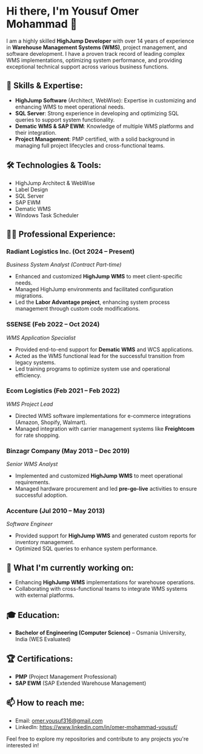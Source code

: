 # Hi there, I'm Yousuf Omer Mohammad 👋

I am a highly skilled **HighJump Developer** with over 14 years of experience in **Warehouse Management Systems (WMS)**, project management, and software development. I have a proven track record of leading complex WMS implementations, optimizing system performance, and providing exceptional technical support across various business functions.

## 🚀 Skills & Expertise:
- **HighJump Software** (Architect, WebWise): Expertise in customizing and enhancing WMS to meet operational needs.
- **SQL Server**: Strong experience in developing and optimizing SQL queries to support system functionality.
- **Dematic WMS & SAP EWM**: Knowledge of multiple WMS platforms and their integration.
- **Project Management**: PMP certified, with a solid background in managing full project lifecycles and cross-functional teams.

## 🛠️ Technologies & Tools:
- HighJump Architect & WebWise
- Label Design
- SQL Server
- SAP EWM
- Dematic WMS
- Windows Task Scheduler

## 🧑‍💻 Professional Experience:
### **Radiant Logistics Inc. (Oct 2024 – Present)**
*Business System Analyst (Contract Part-time)*
- Enhanced and customized **HighJump WMS** to meet client-specific needs.
- Managed HighJump environments and facilitated configuration migrations.
- Led the **Labor Advantage project**, enhancing system process management through custom code modifications.

### **SSENSE (Feb 2022 – Oct 2024)**
*WMS Application Specialist*
- Provided end-to-end support for **Dematic WMS** and WCS applications.
- Acted as the WMS functional lead for the successful transition from legacy systems.
- Led training programs to optimize system use and operational efficiency.

### **Ecom Logistics (Feb 2021 – Feb 2022)**
*WMS Project Lead*
- Directed WMS software implementations for e-commerce integrations (Amazon, Shopify, Walmart).
- Managed integration with carrier management systems like **Freightcom** for rate shopping.

### **Binzagr Company (May 2013 – Dec 2019)**
*Senior WMS Analyst*
- Implemented and customized **HighJump WMS** to meet operational requirements.
- Managed hardware procurement and led **pre-go-live** activities to ensure successful adoption.

### **Accenture (Jul 2010 – May 2013)**
*Software Engineer*
- Provided support for **HighJump WMS** and generated custom reports for inventory management.
- Optimized SQL queries to enhance system performance.

## 🌱 What I'm currently working on:
- Enhancing **HighJump WMS** implementations for warehouse operations.
- Collaborating with cross-functional teams to integrate WMS systems with external platforms.

## 🎓 Education:
- **Bachelor of Engineering (Computer Science)** – Osmania University, India (WES Evaluated)

## 🏆 Certifications:
- **PMP** (Project Management Professional)
- **SAP EWM** (SAP Extended Warehouse Management)

## 📫 How to reach me:
- Email: omer.yousuf316@gmail.com
- LinkedIn: https://www.linkedin.com/in/omer-mohammad-yousuf/

Feel free to explore my repositories and contribute to any projects you're interested in!
